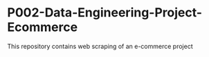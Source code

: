 # P002-Data-Engineering-Project-Ecommerce
This repository contains web scraping of an e-commerce project
